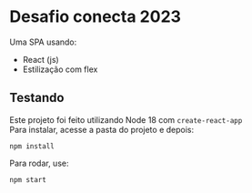 # Desafio conecta 2023

Uma SPA usando:
- React (js)
- Estilização com flex

## Testando

Este projeto foi feito utilizando Node 18 com `create-react-app`  
Para instalar, acesse a pasta do projeto e depois:  
    
    npm install

Para rodar, use:  
    
    npm start